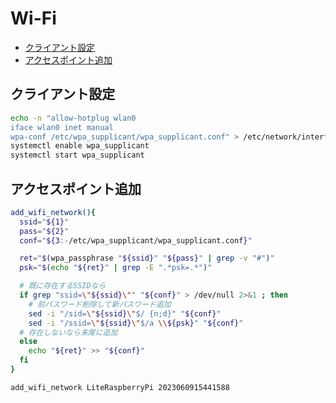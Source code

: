 # Wi-Fi
- [クライアント設定](#client)
- [アクセスポイント追加](#add_ap)

## <a id="client">クライアント設定</a>
```sh
echo -n "allow-hotplug wlan0
iface wlan0 inet manual
wpa-conf /etc/wpa_supplicant/wpa_supplicant.conf" > /etc/network/interfaces.d/wlan0
systemctl enable wpa_supplicant
systemctl start wpa_supplicant
```

## <a id="add_ap">アクセスポイント追加</a>
```sh
add_wifi_network(){
  ssid="${1}"
  pass="${2}"
  conf="${3:-/etc/wpa_supplicant/wpa_supplicant.conf}"

  ret="$(wpa_passphrase "${ssid}" "${pass}" | grep -v "#")"
  psk="$(echo "${ret}" | grep -E ".*psk=.*")"

  # 既に存在するSSIDなら
  if grep "ssid=\"${ssid}\"" "${conf}" > /dev/null 2>&1 ; then
    # 前パスワード削除して新パスワード追加
    sed -i "/sid=\"${ssid}\"$/ {n;d}" "${conf}"
    sed -i "/ssid=\"${ssid}\"$/a \\${psk}" "${conf}"
  # 存在しないなら末尾に追加
  else
    echo "${ret}" >> "${conf}"
  fi
}

add_wifi_network LiteRaspberryPi 2023060915441588
```